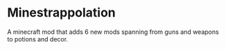 Minestrappolation
=================

A minecraft mod that adds 6 new mods spanning from guns and weapons to potions and decor.
